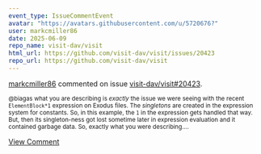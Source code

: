 ```yaml
---
event_type: IssueCommentEvent
avatar: "https://avatars.githubusercontent.com/u/5720676?"
user: markcmiller86
date: 2025-06-09
repo_name: visit-dav/visit
html_url: https://github.com/visit-dav/visit/issues/20423
repo_url: https://github.com/visit-dav/visit
---
```


<a href='https://github.com/markcmiller86' target='_blank'>markcmiller86</a> commented on issue <a href='https://github.com/visit-dav/visit/issues/20423' target='_blank'>visit-dav/visit#20423</a>.

<small>@biagas what you are describing is *exactly* the issue we were seeing with the recent `ElementBlock*1` expression on Exodus files. The *singletons* are created in the expression system for constants. So, in this example, the `1` in the expression gets handled that way.  But, then its singleton-ness got lost sometime later in expression evaluation and it contained garbage data. So, exactly what you were describing....</small>

<a href='https://github.com/visit-dav/visit/issues/20423' target='_blank'>View Comment</a>